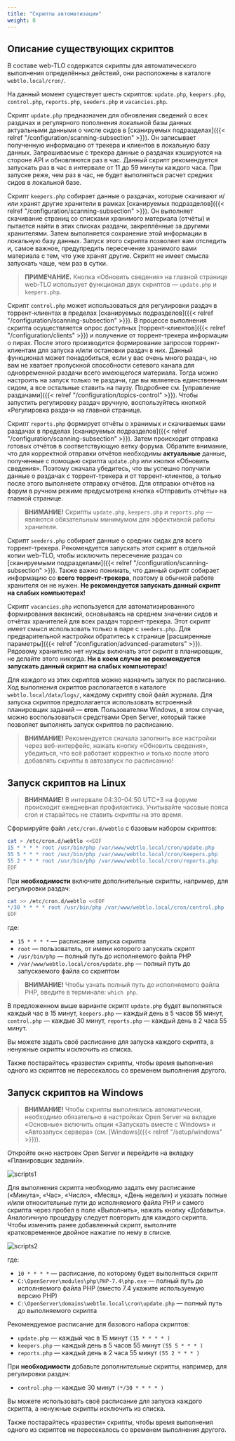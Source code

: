 ```yaml
---
title: "Скрипты автоматизации"
weight: 8
---
```


## Описание существующих скриптов

В составе web-TLO содержатся скрипты для автоматического выполнения определённых действий, они расположены в каталоге `webtlo.local/cron/`.

На данный момент существует шесть скриптов: `update.php`, `keepers.php`, `control.php`, `reports.php`, `seeders.php` и `vacancies.php`.

Скрипт `update.php` предназначен для обновления сведений о всех раздачах и регулярного пополнения локальной базы данных актуальными данными о числе сидов в [сканируемых подразделах]({{< relref "/configuration/scanning-subsection" >}}). Он записывает полученную информацию от трекера и клиентов в локальную базу данных.
Запрашиваемые с трекера данные о раздачах кэшируются на стороне API и обновляются раз в час. Данный скрипт рекомендуется запускать раз в час в интервале от 11 до 59 минуты каждого часа. При запуске реже, чем раз в час, не будет выполняться расчет средних сидов в локальной базе.

Скрипт `keepers.php` собирает данные о раздачах, которые скачивают и/или хранят другие хранители в рамках [сканируемых подразделов]({{< relref "/configuration/scanning-subsection" >}}). Он выполняет скачивание страниц со списками хранимого материала (отчёты) и пытается найти в этих списках раздачи, закреплённые за другими хранителями. Затем выполняется сохранение этой информации в локальную базу данных. Запуск этого скрипта позволяет вам отследить и, самое важное, предупредить пересечение хранимого вами материала с тем, что уже хранят другие.
Скрипт не имеет смысла запускать чаще, чем раз в сутки.

> **ПРИМЕЧАНИЕ.** Кнопка «Обновить сведения» на главной странице web-TLO использует функционал двух скриптов — `update.php` и `keepers.php`.

Скрипт `control.php` может использоваться для регулировки раздач в торрент-клиентах в пределах [сканируемых подразделов]({{< relref "/configuration/scanning-subsection" >}}). В процессе выполнения скрипта осуществляется опрос доступных [торрент-клиентов]({{< relref "/configuration/clients" >}}) и получение от торрент-трекера информации о пирах. После этого производится формирование запросов торрент-клиентам для запуска и/или остановки раздач в них. Данный функционал может понадобиться, если у вас очень много раздач, но вам не хватает пропускной способности сетевого канала для одновременной раздачи всего имеющегося материала. Тогда можно настроить на запуск только те раздачи, где вы являетесь единственным сидом, а все остальные ставить на паузу. Подробнее см. [управление раздачами]({{< relref "/configuration/topics-control" >}}). Чтобы запустить регулировку раздач вручную, воспользуйтесь кнопкой «Регулировка раздач» на главной странице.

Скрипт `reports.php` формирует отчёты о хранимых и скачиваемых вами раздачах в пределах [сканируемых подразделов]({{< relref "/configuration/scanning-subsection" >}}). Затем происходит отправка готовых отчётов в соответствующую ветку форума. Обратите внимание, что для корректной отправки отчётов необходимы **актуальные** данные, полученные с помощью скрипта `update.php` или кнопки «Обновить сведения». Поэтому сначала убедитесь, что вы успешно получили данные о раздачах с торрент-трекера и от торрент-клиентов, а только после этого выполняете отправку отчётов. Для отправки отчётов на форум в ручном режиме предусмотрена кнопка «Отправить отчёты» на главной странице.

> **ВНИМАНИЕ!** Скрипты `update.php`, `keepers.php` и `reports.php` — являются обязательным минимумом для эффективной работы хранителя.

Скрипт `seeders.php` собирает данные о средних сидах для всего торрент-трекера. Рекомендуется запускать этот скрипт в отдельной копии web-TLO, чтобы исключить пересечение раздач со [сканируемыми подразделами]({{< relref "/configuration/scanning-subsection" >}}). Также важно понимать, что данный скрипт собирает информацию со **всего торрент-трекера**, поэтому в обычной работе хранителя он не нужен. **Не рекомендуется запускать данный скрипт на слабых компьютерах!**

Скрипт `vacancies.php` используется для автоматизированного формирования вакансий, основываясь на среднем значении сидов и отчётах хранителей для всех раздач торрент-трекера. Этот скрипт имеет смысл использовать только в паре с `seeders.php`. Для предварительной настройки обратитесь к странице [расширенные параметры]({{< relref "/configuration/advanced-parameters" >}}). Рядовому хранителю нет нужды включать этот скрипт в планировщик, не делайте этого никогда. **Ни в коем случае не рекомендуется запускать данный скрипт на слабых компьютерах!**

Для каждого из этих скриптов можно назначить запуск по расписанию. Ход выполнения скриптов располагается в каталоге `webtlo.local/data/logs/`, каждому скрипту свой файл журнала. Для запуска скриптов предполагается использовать встроенный планировщик заданий — **cron**. Пользователям Windows, в этом случае, можно воспользоваться средствами Open Server, который также позволяет выполнять запуск скриптов по расписанию.

> **ВНИМАНИЕ!** Рекомендуется сначала заполнить все настройки через веб-интерфейс, нажать кнопку «Обновить сведения», убедиться, что всё работает корректно и только после этого добавлять скрипты в автозапуск по расписанию!

## Запуск скриптов на Linux

> **ВНИНМАИЕ!** В интервале 04:30-04:50 UTC+3 на форуме происходит ежедневная профилактика. Учитывайте часовые пояса cron и старайтесь не ставить скрипты на это время.

Сформируйте файл `/etc/cron.d/webtlo` с базовым набором скриптов:

```bash
cat > /etc/cron.d/webtlo <<EOF
15 * * * * root /usr/bin/php /var/www/webtlo.local/cron/update.php
55 5 * * * root /usr/bin/php /var/www/webtlo.local/cron/keepers.php
55 2 * * * root /usr/bin/php /var/www/webtlo.local/cron/reports.php
EOF
```

При **необходимости** включите дополнительные скрипты, например, для регулировки раздач:

```bash
cat >> /etc/cron.d/webtlo <<EOF
*/30 * * * * root /usr/bin/php /var/www/webtlo.local/cron/control.php
EOF
```

где:
* `15 * * * *` — расписание запуска скрипта
* `root` — пользователь, от имени которого запускать скрипт
* `/usr/bin/php` — полный путь до исполняемого файла PHP
* `/var/www/webtlo.local/cron/update.php` — полный путь до запускаемого файла со скриптом

> **ВНИМАНИЕ!** Чтобы узнать полный путь до исполняемого файла PHP, введите в терминале: `which php`.

В предложенном выше варианте скрипт `update.php` будет выполняться каждый час в 15 минут, `keepers.php` — каждый день в 5 часов 55 минут, `control.php` — каждые 30 минут, `reports.php` — каждый день в 2 часа 55 минут.

Вы можете задать своё расписание для запуска каждого скрипта, а ненужные скрипты исключить из списка.

Также постарайтесь «развести» скрипты, чтобы время выполнения одного из скриптов не пересекалось со временем выполнения другого.

## Запуск скриптов на Windows

> **ВНИМАНИЕ!** Чтобы скрипты выполнялись автоматически, необходимо обязательно в настройках Open Server на вкладке «Основные» включить опции «Запускать вместе с Windows» и «Автозапуск сервера» (см. [Windows]({{< relref "/setup/windows" >}})).

Откройте окно настроек Open Server и перейдите на вкладку «Планировщик заданий».

![scripts1](https://user-images.githubusercontent.com/1784545/81105910-620c0580-8f1d-11ea-9858-e772e63050f8.png)

Для выполнения скрипта необходимо задать ему расписание («Минута», «Час», «Число», «Месяц», «День недели») и указать полные и/или относительные пути до исполняемого файла PHP и самого скрипта через пробел в поле «Выполнить», нажать кнопку «Добавить». Аналогичную процедуру следует повторить для каждого скрипта. Чтобы изменить ранее добавленный скрипт, выполните кратковременное двойное нажатие по нему в списке.

![scripts2](https://user-images.githubusercontent.com/1784545/81105909-60dad880-8f1d-11ea-89d7-effaffb204b2.png)

где:
* `10 * * * *` — расписание, по которому будет выполняться скрипт
* `C:\OpenServer\modules\php\PHP-7.4\php.exe` — полный путь до исполняемого файла PHP (вместо 7.4 укажите используемую версию PHP)
* `C:\OpenServer\domains\webtlo.local\cron\update.php` — полный путь до выполняемого скрипта

Рекомендуемое расписание для базового набора скриптов:

* `update.php` — каждый час в 15 минут `(15 * * * * )`
* `keepers.php` — каждый день в 5 часов 55 минут `(55 5 * * * )`
* `reports.php` — каждый день в 2 часа 55 минут `(55 2 * * * )`

При **необходимости** добавьте дополнительные скрипты, например, для регулировки раздач:

* `control.php` — каждые 30 минут `(*/30 * * * * )`

Вы можете использовать своё расписание для запуска каждого скрипта, а ненужные скрипты исключить из списка.

Также постарайтесь «развести» скрипты, чтобы время выполнения одного из скриптов не пересекалось со временем выполнения другого.
